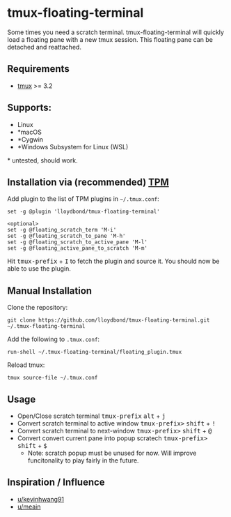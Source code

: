 # tmux-floating-terminal

Some times you need a scratch terminal. tmux-floating-terminal will quickly load a floating pane with a new tmux session. This floating pane can be detached and reattached.

## Requirements

* [tmux](https://github.com/tmux/tmux) >= 3.2

## Supports:

-   Linux
-  *macOS
-  *Cygwin
-  *Windows Subsystem for Linux (WSL)

\* untested, should work.

## Installation via (recommended) [TPM](https://github.com/tmux-plugins/tpm)

Add plugin to the list of TPM plugins in `~/.tmux.conf`:

```
set -g @plugin 'lloydbond/tmux-floating-terminal'

<optional>
set -g @floating_scratch_term 'M-i'
set -g @floating_scratch_to_pane 'M-h'
set -g @floating_scratch_to_active_pane 'M-l'
set -g @floating_active_pane_to_scratch 'M-m'

```
Hit <kbd>tmux-prefix</kbd> + <kbd>I</kbd> to fetch the plugin and source it. You should now be able to use the plugin.

## Manual Installation

Clone the repository:

```
git clone https://github.com/lloydbond/tmux-floating-terminal.git ~/.tmux-floating-terminal
```

Add the following to `.tmux.conf`:

```
run-shell ~/.tmux-floating-terminal/floating_plugin.tmux
```

Reload tmux:

```
tmux source-file ~/.tmux.conf
```

## Usage

* Open/Close scratch terminal <kbd>tmux-prefix</kbd> <kbd>alt</kbd> + <kbd>j</kbd>
* Convert scratch terminal to active window <kbd>tmux-prefix></kbd> <kbd>shift</kbd> + <kbd>!</kbd>
* Convert scratch terminal to next-window <kbd>tmux-prefix></kbd> <kbd>shift</kbd> + <kbd>@</kbd>
* Convert convert current pane into popup scratech <kbd>tmux-prefix></kbd> <kbd>shift</kbd> + <kbd>$</kbd>
  - Note: scratch popup must be unused for now. Will improve funcitonality to play fairly in the future.

## Inspiration / Influence

* [u/kevinhwang91](https://www.reddit.com/r/tmux/comments/itonec/comment/g5jxke4/?utm_source=share&utm_medium=web3x&utm_name=web3xcss&utm_term=1&utm_content=share_button)
* [u/meain](https://blog.meain.io/2020/tmux-flating-scratch-terminal/)
